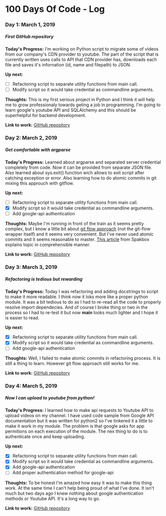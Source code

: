 # 100 Days Of Code - Log

### Day 1: March 1, 2019
##### First GitHub repository

**Today's Progress:** I'm working on Python script to migrate some of videos from our company's CDN provider to youtube. The part of the script that is currently written uses calls to API that CDN provider has, downloads each file and saves it's infornation (id, name and filepath) to JSON.

**Up next:**  
- [ ] Refactoring script to separate utility functions from main call.
- [ ] Modify script so it would take credential as commandline arguments.
              
**Thoughts:** This is my first serious project in Python and I think it will help me to grow professionaly towards geting a job in programming. I'm going to learn google's youtube API and SQLAlchemy and this should be superhelpful for backend development.

**Link to work:** [GitHub repository](https://github.com/Orithil/ep-migrate)

### Day 2: March 2, 2019
##### Get comfortable with argparse

**Today's Progress:** Learned about argparse and separated server credential completely from code. Now it can be provided from separate JSON file. Also learned about sys.exit() function wich allows to exit script after catching exception or error. Also learning how to do atomic commits in git mixing this approuch with gitflow. 

**Up next:**  
- [ ] Refactoring script to separate utility functions from main call.
- [x] Modify script so it would take credential as commandline arguments.
- [ ] Add google-api authentication

**Thoughts:** Maybe I'm running in front of the train as it seems pretty complex, but I know a little bit about [git flow approach](https://nvie.com/posts/a-successful-git-branching-model/) (not the git-flow wrapper itself) and it seems very convenient. But I've never used atomic commits and it seems reasonable to master. [This article](https://seesparkbox.com/foundry/atomic_commits_with_git) from Spakbox explains topic in comprehensible manner.

**Link to work:** [GitHub repository](https://github.com/Orithil/ep-migrate)

### Day 3: March 3, 2019
##### Refactoring is tedious but rewarding

**Today's Progress:** Today I was refactoring and adding docstrings to script to make it more readable. I think now it loks more like a proper python module. It was a bit tedious to do as I had to re-read all the code to properly resolve import dependecies. And of course I broke thing or two in the process so I had to re-test it but now __main__ looks much lighter and I hope it is easier to read.

**Up next:**  

- [x] Refactoring script to separate utility functions from main call.
- [x] Modify script so it would take credential as commandline arguments.
- [ ] Add google-api authentication

**Thoughts:** Well, I failed to make atomic commits in refactoring process. It is still a thing to learn. However git flow approach still works for me. 

**Link to work:** [GitHub repository](https://github.com/Orithil/ep-migrate)

### Day 4: March 5, 2019
##### Now I can upload to youtube from python!

**Today's Progress:** I learned how to make api requests to Youtube API to upload videos on my channel. I have used code sample from Google API documentation but it was written for python2 so I've tinkered it a little to make it work in my module. The problem is that google asks for app permitions on each execution of the module. The nex thing to do is to authenticate once and keep uploading.

**Up next:**  

- [x] Refactoring script to separate utility functions from main call.
- [x] Modify script so it would take credential as commandline arguments.
- [x] Add google-api authentication
- [ ] Add proper authentication method for google-api

**Thoughts:** To be honest I'm amazed how easy it was to make this thing work. At the same time I can't help being proud of what I've done. It isn't much but two days ago I knew nothing about google authentication methods or Youtube API. It's a long way to go.

**Link to work:** [GitHub repository](https://github.com/Orithil/ep-migrate)
